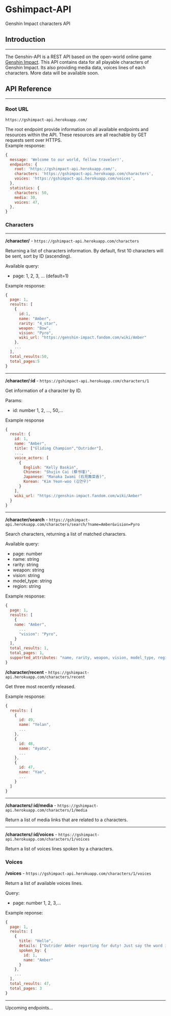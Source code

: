 # Gshimpact-API

Genshin Impact characters API

## **Introduction**

---

The Genshin-API is a REST API based on the open-world online game [Genshin Impact](https://genshin.hoyoverse.com/en/). This API contains data for all playable characters of Genshin Impact. Its also providing media data, voices lines of each characters. More data will be available soon.

## **API Reference**

---

### **Root URL**

`https://gshimpact-api.herokuapp.com/`

The root endpoint provide information on all available endpoints and resources within the API. These resources are all reachable by GET requests sent over HTTPS.<br>
Example response:

```javascript
{
  message: 'Welcome to our world, fellow traveler!',
  endpoints: {
    root: 'https://gshimpact-api.herokuapp.com/',
    characters: 'https://gshimpact-api.herokuapp.com/characters',
    voices: 'https://gshimpact-api.herokuapp.com/voices',
  },
  statistics: {
    characters: 50,
    media: 30,
    voices: 47,
  },
}
```

### **Characters**

---

**/character/** - `https://gshimpact-api.herokuapp.com/characters`

Returning a list of characters information. By default, first 10 characters will be sent, sort by ID (ascending).<br>

Available query:

- page: 1, 2, 3, ... (default=1)

Example response:

```javascript
{
  page: 1,
  results: [
    {
      id:1,
      name: "Amber",
      rarity: "4_star",
      weapon: "Bow",
      vision: "Pyro",
      wiki_url: "https://genshin-impact.fandom.com/wiki/Amber"
    },
    ...
  ],
  total_results:50,
  total_pages:5
}
```

---

**/character/:id** - `https://gshimpact-api.herokuapp.com/characters/1`

Get information of a character by ID.<br>

Params:

- id: number 1, 2, ..., 50,...

Example response

```javascript
{
  result: {
    id: 1,
    name: "Amber",
    title: ["Gliding Champion","Outrider"],
    ...,
    voice_actors: [
      {
        English: "Kelly Baskin",
        Chinese: "Shujin Cai (蔡书瑾)",
        Japanese: "Manaka Iwami (石見舞菜香)",
        Korean: "Kim Yeon-woo (김연우)"
      }
    ],
    wiki_url: "https://genshin-impact.fandom.com/wiki/Amber"
  }
}
```

---

**/character/search** - `https://gshimpact-api.herokuapp.com/characters/search/?name=Amber&vision=Pyro`

Search characters, returning a list of matched characters.<br>

Available query:

- page: number
- name: string
- rarity: string
- weapon: string
- vision: string
- model_type: string
- region: string

Example response:

```javascript
{
  page: 1,
  results: [
    {
    name: "Amber",
      ...
      "vision": "Pyro",
    }
  ],
  total_results: 1,
  total_pages: 1,
  supported_attributes: "name, rarity, weapon, vision, model_type, region"
}
```

**/character/recent** - `https://gshimpact-api.herokuapp.com/characters/recent`

Get three most recently released.<br>

Example response:

```javascript
{
  results: [
    {
      id: 49,
      name: "Yelan",
      ...
    },
    {
      id: 48,
      name: "Ayato",
      ...
    },
    {
      id: 47,
      name: "Yae",
      ...
    }
  ]
}
```

---

**/characters/:id/media** - `https://gshimpact-api.herokuapp.com/characters/1/media`

Return a list of media links that are related to a characters.

---

**/characters/:id/voices** - `https://gshimpact-api.herokuapp.com/characters/1/voices`

Return a list of voices lines spoken by a characters.

### **Voices**

**/voices** - `https://gshimpact-api.herokuapp.com/characters/1/voices`

Return a list of available voices lines.

Query:

- page: number 1, 2, 3,...

Example reponse:

```javascript
{
  page: 1,
  results: [
    {
      title: "Hello",
      details: ["Outrider Amber reporting for duty! Just say the word if you ever need my help!"],
      spoken_by: {
        id: 1,
        name: "Amber"
      }
    },
    ...
  ],
  total_results: 47,
  total_pages: 3
}
```

---

Upcoming endpoints...
